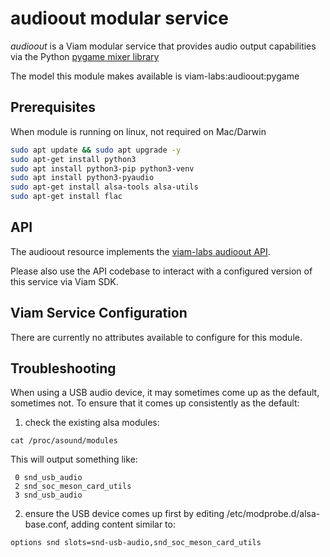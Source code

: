 # audioout modular service

*audioout* is a Viam modular service that provides audio output capabilities via the Python [pygame mixer library](https://www.pygame.org/docs/ref/mixer.html)

The model this module makes available is viam-labs:audioout:pygame

## Prerequisites

When module is running on linux, not required on Mac/Darwin

``` bash
sudo apt update && sudo apt upgrade -y
sudo apt-get install python3
sudo apt install python3-pip python3-venv
sudo apt install python3-pyaudio
sudo apt-get install alsa-tools alsa-utils
sudo apt-get install flac
```

## API

The audioout resource implements the [viam-labs audioout API](https://github.com/viam-labs/audioout-api).

Please also use the API codebase to interact with a configured version of this service via Viam SDK.

## Viam Service Configuration

There are currently no attributes available to configure for this module.

## Troubleshooting

When using a USB audio device, it may sometimes come up as the default, sometimes not.  To ensure that it comes up consistently as the default:

1. check the existing alsa modules:

```
cat /proc/asound/modules
```

This will output something like:

```
 0 snd_usb_audio
 2 snd_soc_meson_card_utils
 3 snd_usb_audio
```

2. ensure the USB device comes up first by editing /etc/modprobe.d/alsa-base.conf, adding content similar to:

```
options snd slots=snd-usb-audio,snd_soc_meson_card_utils
```
